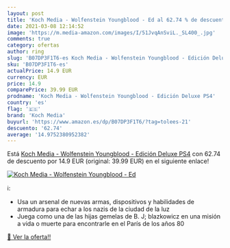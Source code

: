 ```yaml
---
layout: post
title: 'Koch Media - Wolfenstein Youngblood - Ed al 62.74 % de descuento'
date: 2021-03-08 12:14:52
image: 'https://m.media-amazon.com/images/I/51JvqAnSviL._SL400_.jpg'
comments: true
category: ofertas
author: ring
slug: 'B07DP3F1T6-es Koch Media - Wolfenstein Youngblood - Edición Deluxe PS4'
sku: 'B07DP3F1T6-es'
actualPrice: 14.9 EUR
currency: EUR
price: 14.9
comparePrice: 39.99 EUR
prodname: 'Koch Media - Wolfenstein Youngblood - Edición Deluxe PS4'
country: 'es'
flag: '🇪🇸'
brand: 'Koch Media'
buyurl: 'https://www.amazon.es/dp/B07DP3F1T6/?tag=tolees-21'
descuento: '62.74'
average: '14.9752380952382'
---
```


Está [Koch Media - Wolfenstein Youngblood - Edición Deluxe PS4](https://www.amazon.es/dp/B07DP3F1T6/?tag=tolees-21) con 62.74 de descuento por 14.9 EUR (original: 39.99 EUR) en el siguiente enlace!

[![Koch Media - Wolfenstein Youngblood - Ed](https://m.media-amazon.com/images/I/51JvqAnSviL._SL400_.jpg)](https://www.amazon.es/dp/B07DP3F1T6/?tag=tolees-21)

ℹ️:

- Usa un arsenal de nuevas armas, dispositivos y habilidades de armadura para echar a los nazis de la ciudad de la luz
- Juega como una de las hijas gemelas de B. J; blazkowicz en una misión a vida o muerte para encontrarle en el París de los años 80

[🛒 Ver la oferta!!](https://www.amazon.es/dp/B07DP3F1T6/?tag=tolees-21)
